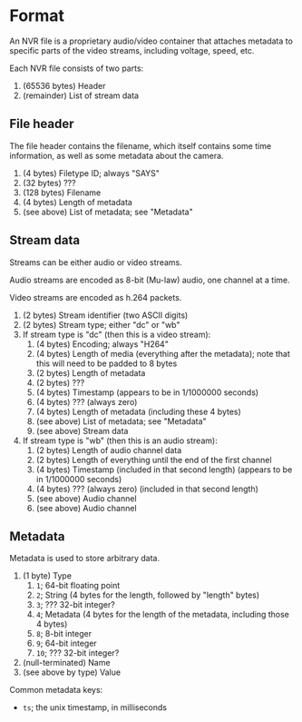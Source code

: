 # Format
An NVR file is a proprietary audio/video container that attaches metadata to specific parts of the video streams, including voltage, speed, etc.

Each NVR file consists of two parts:

1. (65536 bytes) Header
1. (remainder) List of stream data

## File header
The file header contains the filename, which itself contains some time information, as well as some metadata about the camera.

1. (4 bytes) Filetype ID; always "SAYS"
1. (32 bytes) ???
1. (128 bytes) Filename
1. (4 bytes) Length of metadata
1. (see above) List of metadata; see "Metadata"

## Stream data
Streams can be either audio or video streams.

Audio streams are encoded as 8-bit (Mu-law) audio, one channel at a time.

Video streams are encoded as h.264 packets.

1. (2 bytes) Stream identifier (two ASCII digits)
1. (2 bytes) Stream type; either "dc" or "wb"
1. If stream type is "dc" (then this is a video stream):
   1. (4 bytes) Encoding; always "H264"
   1. (4 bytes) Length of media (everything after the metadata); note that this will need to be padded to 8 bytes
   1. (2 bytes) Length of metadata
   1. (2 bytes) ???
   1. (4 bytes) Timestamp (appears to be in 1/1000000 seconds)
   1. (4 bytes) ??? (always zero)
   1. (4 bytes) Length of metadata (including these 4 bytes)
   1. (see above) List of metadata; see "Metadata"
   1. (see above) Stream data
1. If stream type is "wb" (then this is an audio stream):
   1. (2 bytes) Length of audio channel data
   1. (2 bytes) Length of everything until the end of the first channel
   1. (4 bytes) Timestamp (included in that second length) (appears to be in 1/1000000 seconds)
   1. (4 bytes) ??? (always zero) (included in that second length)
   1. (see above) Audio channel
   1. (see above) Audio channel

## Metadata
Metadata is used to store arbitrary data.

1. (1 byte) Type
   1. `1`; 64-bit floating point
   1. `2`; String (4 bytes for the length, followed by "length" bytes)
   1. `3`; ??? 32-bit integer?
   1. `4`; Metadata (4 bytes for the length of the metadata, including those 4 bytes)
   1. `8`; 8-bit integer
   1. `9`; 64-bit integer
   1. `10`; ??? 32-bit integer?
1. (null-terminated) Name
1. (see above by type) Value

Common metadata keys:

* `ts`; the unix timestamp, in milliseconds
